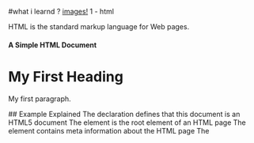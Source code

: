  #what i learnd ?
 [images!](https://www.10bestdesign.com/blog/learning-html--css--and-javascript/)
 1 - html
 
HTML is the standard markup language for Web pages.
#### A Simple HTML Document

<!DOCTYPE html>
<html>
<head>
<title>Page Title</title>
</head>
<body>

<h1>My First Heading</h1>
<p>My first paragraph.</p>

</body>
</html>
 ## Example Explained
The <!DOCTYPE html> declaration defines that this document is an HTML5 document
The <html> element is the root element of an HTML page
The <head> element contains meta information about the HTML page
The <title> element specifies a title for the HTML page (which is shown in the browser's title bar or in the page's tab)
The <body> element defines the document's body, and is a container for all the visible contents, such as headings, paragraphs, images, hyperlinks, tables, lists, etc.
The <h1> element defines a large heading
The <p> element defines a paragraph
 
 ## HTML has six "levels" of headings:'<h1>' is used for main headings .
  - '<h2>' is used for subheadingsIf there are further sections under the subheadings then the .
  - '<h3>' element is used, and so
##  HtMl '<p>'To create a paragraph, surround the words that make up
 the paragraph with an opening '<p>'tag and closing '</p>' tag.
 ### As you have already seen, 
 the browser will automatically show each new paragraph or heading on a new line.
  - But if you wanted to add a line break inside the middle of a paragraph you can use the line break tag "<br />".
 ![htmlparagraf](https://pinks10.files.wordpress.com/2013/10/strruct1.png?w=914)
 2 - css 
 ## CSS is the language we use to style an HTML document.
 * CSS stands for Cascading Style Sheets .
 - fondly referred to as CSS, is a simply designed language intended to simplify the process of making web pages presentable.
 - CSS allows you to apply styles to web pages. More importantly,
-  CSS enables you to do this independent of the HTML that makes up each web page.
 - CSS is easy to learn and understood but it provides powerful control over the presentation of an HTML document.
 * how you can modification in h1 ?
 ![modifiy](https://www.w3schools.com/csS/selector.gif)
 
 ## lits toak a little at java script :
 * 


 
